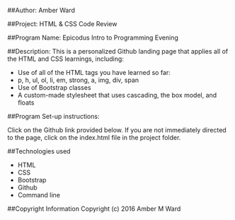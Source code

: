 ##Author:
Amber Ward

##Project:
HTML & CSS Code Review

##Program Name:
Epicodus Intro to Programming Evening

##Description:
This is a personalized Github landing page that applies all of the HTML and CSS learnings, including:

* Use of all of the HTML tags you have learned so far:
* p, h, ul, ol, li, em, strong, a, img, div, span
* Use of Bootstrap classes
* A custom-made stylesheet that uses cascading, the box model, and floats

##Program Set-up instructions:

Click on the Github link provided below. If you are not immediately directed to the page, click on the index.html file in the project folder.

##Technologies used

* HTML
* CSS
* Bootstrap
* Github
* Command line

##Copyright Information
Copyright (c) 2016 Amber M Ward
